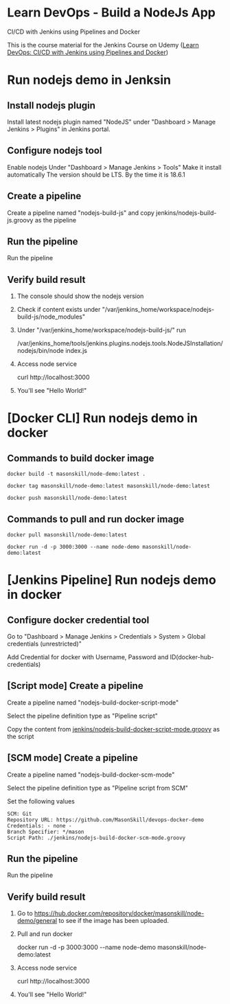 # Learn DevOps - Build a NodeJs App

CI/CD with Jenkins using Pipelines and Docker

This is the course material for the Jenkins Course on Udemy ([Learn DevOps: CI/CD with Jenkins using Pipelines and Docker](https://www.udemy.com/learn-devops-ci-cd-with-jenkins-using-pipelines-and-docker/?couponCode=JENKINS_GIT))

# Run nodejs demo in Jenksin
## Install nodejs plugin 
Install latest nodejs plugin named "NodeJS" under "Dashboard > Manage Jenkins > Plugins" in Jenkins portal.

## Configure nodejs tool
Enable nodejs Under "Dashboard > Manage Jenkins > Tools"
Make it install automatically
The version should be LTS. By the time it is 18.6.1

## Create a pipeline
Create a pipeline named "nodejs-build-js" and copy jenkins/nodejs-build-js.groovy as the pipeline

## Run the pipeline
Run the pipeline

## Verify build result
1. The console should show the nodejs version
2. Check if content exists under "/var/jenkins_home/workspace/nodejs-build-js/node_modules"
3. Under "/var/jenkins_home/workspace/nodejs-build-js/" run 

    /var/jenkins_home/tools/jenkins.plugins.nodejs.tools.NodeJSInstallation/nodejs/bin/node index.js

4. Access node service

    curl http://localhost:3000

5. You'll see "Hello World!"

# [Docker CLI] Run nodejs demo in docker

## Commands to build docker image

    docker build -t masonskill/node-demo:latest .

    docker tag masonskill/node-demo:latest masonskill/node-demo:latest

    docker push masonskill/node-demo:latest

## Commands to pull and run docker image

    docker pull masonskill/node-demo:latest

    docker run -d -p 3000:3000 --name node-demo masonskill/node-demo:latest

# [Jenkins Pipeline] Run nodejs demo in docker
## Configure docker credential tool
Go to "Dashboard > Manage Jenkins > Credentials > System > Global credentials (unrestricted)"

Add Credential for docker with Username, Password and ID(docker-hub-credentials)

## [Script mode] Create a pipeline
Create a pipeline named "nodejs-build-docker-script-mode"

Select the pipeline definition type as "Pipeline script"

Copy the content from [jenkins/nodejs-build-docker-script-mode.groovy](./jenkins/nodejs-build-docker-script-mode.groovy) as the script

## [SCM mode] Create a pipeline
Create a pipeline named "nodejs-build-docker-scm-mode"

Select the pipeline definition type as "Pipeline script from SCM"

Set the following values

    SCM: Git
    Repository URL: https://github.com/MasonSkill/devops-docker-demo
    Credentials: - none -
    Branch Specifier: */mason
    Script Path: ./jenkins/nodejs-build-docker-scm-mode.groovy

## Run the pipeline
Run the pipeline

## Verify build result
1. Go to https://hub.docker.com/repository/docker/masonskill/node-demo/general to see if the image has been uploaded.
2. Pull and run docker

    docker run -d -p 3000:3000 --name node-demo masonskill/node-demo:latest

3. Access node service

    curl http://localhost:3000

4. You'll see "Hello World!"

